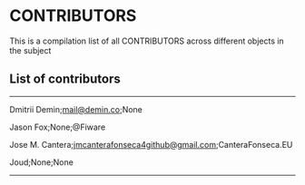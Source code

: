# CONTRIBUTORS
This is a compilation list of all CONTRIBUTORS across different objects in the subject

## List of contributors
___
Dmitrii Demin;mail@demin.co;None

Jason Fox;None;@Fiware 

Jose M. Cantera;jmcanterafonseca4github@gmail.com;CanteraFonseca.EU

Joud;None;None
____
